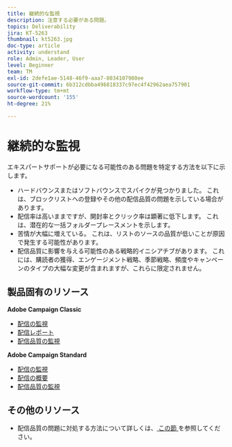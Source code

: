 ```yaml
---
title: 継続的な監視
description: 注意する必要がある問題。
topics: Deliverability
jira: KT-5263
thumbnail: kt5263.jpg
doc-type: article
activity: understand
role: Admin, Leader, User
level: Beginner
team: TM
exl-id: 2defe1ae-5148-46f9-aaa7-8034107980ee
source-git-commit: 6b312cdbba496818337c97ec4f42962aea757901
workflow-type: tm+mt
source-wordcount: '155'
ht-degree: 21%

---
```


# 継続的な監視

エキスパートサポートが必要になる可能性のある問題を特定する方法を以下に示します。

* ハードバウンスまたはソフトバウンスでスパイクが見つかりました。 これは、ブロックリストへの登録やその他の配信品質の問題を示している場合があります。
* 配信率は高いままですが、開封率とクリック率は顕著に低下します。 これは、潜在的な一括フォルダープレースメントを示します。
* 苦情が大幅に増えている。 これは、リストのソースの品質が低いことが原因で発生する可能性があります。
* 配信品質に影響を与える可能性のある戦略的イニシアチブがあります。 これには、購読者の獲得、エンゲージメント戦略、季節戦略、頻度やキャンペーンのタイプの大幅な変更が含まれますが、これらに限定されません。

## 製品固有のリソース

**Adobe Campaign Classic**

* [配信の監視](https://experienceleague.adobe.com/docs/campaign-classic/using/sending-messages/monitoring-deliveries/about-delivery-monitoring.html?lang=ja)
* [配信レポート](https://experienceleague.adobe.com/docs/campaign-classic/using/reporting/reports-on-deliveries/delivery-reports.html?lang=ja)
* [配信品質の監視](https://experienceleague.adobe.com/docs/campaign-classic/using/sending-messages/deliverability-management/monitoring-deliverability.html?lang=ja)

**Adobe Campaign Standard**

* [配信の監視](https://experienceleague.adobe.com/docs/campaign-standard/using/testing-and-sending/monitoring-messages/monitoring-a-delivery.html?lang=ja)
* [配信の概要](https://experienceleague.adobe.com/docs/campaign-standard/using/reporting/list-of-reports/delivery-summary.html)
* [配信品質の監視](https://experienceleague.adobe.com/docs/campaign-standard/using/testing-and-sending/managing-deliverability/monitor-deliverability.html?lang=ja#testing-and-sending)

## その他のリソース

* 配信品質の問題に対処する方法について詳しくは、[ この節 ](/help/additional-resources/troubleshooting.md) を参照してください。
